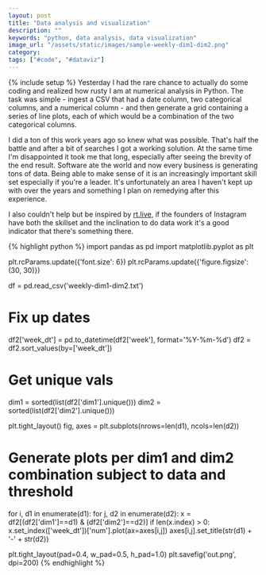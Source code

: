 ```yaml
---
layout: post
title: "Data analysis and visualization"
description: ""
keywords: "python, data analysis, data visualization"
image_url: "/assets/static/images/sample-weekly-dim1-dim2.png"
category:
tags: ["#code", "#dataviz"]
---
```

{% include setup %}
Yesterday I had the rare chance to actually do some coding and realized how rusty I am at numerical analysis in Python. The task was simple - ingest a CSV that had a date column, two categorical columns, and a numerical column - and then generate a grid containing a series of line plots, each of which would be a combination of the two categorical columns.

I did a ton of this work years ago so knew what was possible. That's half the battle and after a bit of searches I got a working solution. At the same time I'm disappointed it took me that long, especially after seeing the brevity of the end result. Software ate the world and now every business is generating tons of data. Being able to make sense of it is an increasingly important skill set especially if you're a leader. It's unfortunately an area I haven't kept up with over the years and something I plan on remedying after this experience.

I also couldn't help but be inspired by [rt.live](https://rt.live/), if the founders of Instagram have both the skillset and the inclination to do data work it's a good indicator that there's something there.

<amp-img src="{{ IMG_PATH }}sample-weekly-dim1-dim2.png" alt="Example screenshot of the grid plot" width="6000" height="6000" layout="responsive"></amp-img>

{% highlight python %}
import pandas as pd
import matplotlib.pyplot as plt

plt.rcParams.update({'font.size': 6})
plt.rcParams.update({'figure.figsize': (30, 30)})

df = pd.read_csv('weekly-dim1-dim2.txt')

# Fix up dates
df2['week_dt'] = pd.to_datetime(df2['week'], format='%Y-%m-%d')
df2 = df2.sort_values(by=['week_dt'])

# Get unique vals
dim1 = sorted(list(df2['dim1'].unique()))
dim2 = sorted(list(df2['dim2'].unique()))

plt.tight_layout()
fig, axes = plt.subplots(nrows=len(d1), ncols=len(d2))

# Generate plots per dim1 and dim2 combination subject to data and threshold
for i, d1 in enumerate(d1):
    for j, d2 in enumerate(d2):
        x = df2[(df2['dim1']==d1) & (df2['dim2']==d2)]
        if len(x.index) > 0:
            x.set_index(['week_dt'])['num'].plot(ax=axes[i,j])
            axes[i,j].set_title(str(d1) + '-' + str(d2))

plt.tight_layout(pad=0.4, w_pad=0.5, h_pad=1.0)
plt.savefig('out.png', dpi=200)
{% endhighlight %}
